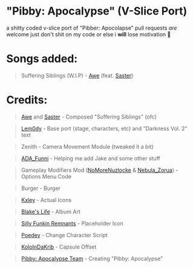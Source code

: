 # "Pibby: Apocalypse" (V-Slice Port)
a shitty coded v-slice port of "Pibber: Apocolapse"
pull requests *are* welcome just don't shit on my code or else i **will** lose motivation 🙏

# Songs added:
> Suffering Siblings (W.I.P) - [Awe](https://www.youtube.com/@awe9037) (feat. [Saster](https://youtube.com/@sasterofficial))

# Credits:
> [Awe](https://www.youtube.com/@awe9037) and [Saster](https://youtube.com/@sasterofficial) - Composed "Suffering Siblings" (ofc)

> [Lem0dy](https://www.youtube.com/@Lem0dy) - Base port (stage, characters, etc) and "Darkness Vol. 2" text

> Zenith - Camera Movement Module (tweaked it a bit)

> [ADA_Funni](https://youtube.com/@ada_funni) - Helping me add Jake and some other stuff

> Gameplay Modifiers Mod ([NoMoreNuzlocke](https://gamebanana.com/members/2733539) & [Nebula_Zorua](https://gamebanana.com/members/1775208)) - Options Menu Code

> Burger - Burger

> [Kxley](https://www.youtube.com/channel/UCR6buB703M2W4LoiOLY2GzA) - Actual Icons

> [Blake's Life](https://x.com/Blakes_Life_) - Album Art

> [Silly Funkin Remnants](https://x.com/Luanadofnf) - Placeholder Icon

> [Poedev](https://gamebanana.com/members/2095900) - Change Character Script

> [KoloInDaKrib](https://github.com/KoloInDaCrib) - Capsule Offset

> [Pibby: Apocalypse Team](https://youtube.com/@FNFPibbyApocalypse) - Creating "Pibby: Apocalypse"
